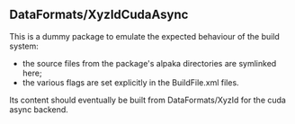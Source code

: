 ## DataFormats/XyzIdCudaAsync

This is a dummy package to emulate the expected behaviour of the build system:
  - the source files from the package's alpaka directories are symlinked here;
  - the various flags are set explicitly in the BuildFile.xml files.

Its content should eventually be built from DataFormats/XyzId for the cuda
async backend.
